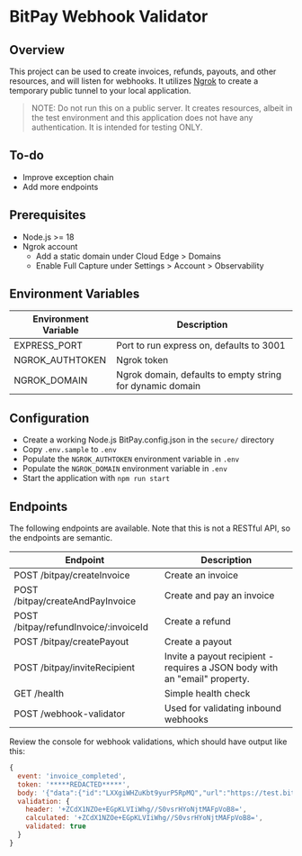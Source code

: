 # BitPay Webhook Validator

## Overview

This project can be used to create invoices, refunds, payouts, and other
resources, and will listen for webhooks. It utilizes [Ngrok](https://ngrok.com/)
to create a temporary public tunnel to your local application.

> NOTE: Do not run this on a public server. It creates resources, albeit in the
> test environment and this application does not have any authentication. It is
> intended for testing ONLY.

## To-do

- Improve exception chain
- Add more endpoints

## Prerequisites

- Node.js >= 18
- Ngrok account
  - Add a static domain under Cloud Edge > Domains
  - Enable Full Capture under Settings > Account > Observability

## Environment Variables

| Environment Variable | Description                                               |
| -------------------- | --------------------------------------------------------- |
| EXPRESS_PORT         | Port to run express on, defaults to 3001                  |
| NGROK_AUTHTOKEN      | Ngrok token                                               |
| NGROK_DOMAIN         | Ngrok domain, defaults to empty string for dynamic domain |

## Configuration

- Create a working Node.js BitPay.config.json in the `secure/` directory
- Copy `.env.sample` to `.env`
- Populate the `NGROK_AUTHTOKEN` environment variable in `.env`
- Populate the `NGROK_DOMAIN` environment variable in `.env`
- Start the application with `npm run start`

## Endpoints

The following endpoints are available. Note that this is not a RESTful API, so
the endpoints are semantic.

| Endpoint                              | Description                                                                |
| ------------------------------------- | -------------------------------------------------------------------------- |
| POST /bitpay/createInvoice            | Create an invoice                                                          |
| POST /bitpay/createAndPayInvoice      | Create and pay an invoice                                                  |
| POST /bitpay/refundInvoice/:invoiceId | Create a refund                                                            |
| POST /bitpay/createPayout             | Create a payout                                                            |
| POST /bitpay/inviteRecipient          | Invite a payout recipient - requires a JSON body with an "email" property. |
| GET /health                           | Simple health check                                                        |
| POST /webhook-validator               | Used for validating inbound webhooks                                       |

Review the console for webhook validations, which should have output like this:

```javascript
{
  event: 'invoice_completed',
  token: '*****REDACTED*****',
  body: '{"data":{"id":"LXXgiWHZuKbt9yurP5RpMQ","url":"https://test.bitpay.com/invoice?id=LXXgiWHZuKbt9yurP5RpMQ","status":"complete","price":100,"currency":"USD","invoiceTime":1720196480461,"expirationTime":1720197380461,"currentTime":1720196481431,"exceptionStatus":false,"buyerFields":{"buyerName":"Test","buyerAddress1":"168 General Grove","buyerCity":"Port Horizon","buyerState":"New Port","buyerZip":"KY7 1TH","buyerCountry":"AD","buyerPhone":"+990123456789","buyerNotify":true,"buyerEmail":"test@email.com"},"paymentSubtotals":{"BTC":176951,"BCH":31036600,"ETH":33503000000000000,"GUSD":10000,"PAX":100000000000000000000,"BUSD":100000000000000000000,"USDC":100000000,"XRP":235806580,"DOGE":96127965500,"LTC":163025800,"MATIC":216309756000000000000,"USDC_m":100000000,"USDT":100000000,"USDT_m":100000000,"PYUSD":100000000,"USDCn_m":100000000},"paymentTotals":{"BTC":180506,"BCH":31036600,"ETH":33503000000000000,"GUSD":10000,"PAX":100000000000000000000,"BUSD":100000000000000000000,"USDC":100000000,"XRP":235806580,"DOGE":96127965500,"LTC":163025800,"MATIC":216309756000000000000,"USDC_m":100000000,"USDT":100000000,"USDT_m":100000000,"PYUSD":100000000,"USDCn_m":100000000},"exchangeRates":{},"amountPaid":180506,"transactionCurrency":"BTC"},"event":{"name":"invoice_completed","code":1006,"timestamp":1720196481452}}',
  validation: {
    header: '+ZCdX1NZOe+EGpKLVIiWhg//S0vsrHYoNjtMAFpVoB8=',
    calculated: '+ZCdX1NZOe+EGpKLVIiWhg//S0vsrHYoNjtMAFpVoB8=',
    validated: true
  }
}
```

